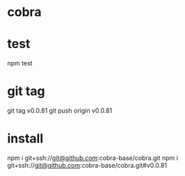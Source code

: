 # cobra

# test
npm test

# git tag
git tag v0.0.81
git push origin v0.0.81

# install
npm i git+ssh://git@github.com:cobra-base/cobra.git
npm i git+ssh://git@github.com:cobra-base/cobra.git#v0.0.81
